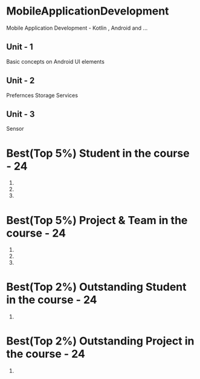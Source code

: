 # MobileApplicationDevelopment
Mobile Application Development - Kotlin , Android and ...

## Unit - 1
Basic concepts on Android 
UI elements 

## Unit - 2
Prefernces 
Storage
Services 

## Unit - 3
Sensor 

# Best(Top 5%) Student in the course - 24 
1.
2.
3.

# Best(Top 5%) Project & Team in the course - 24
1.
2.
3.

# Best(Top 2%) Outstanding Student in the course - 24 
1.

# Best(Top 2%) Outstanding Project in the course - 24 
1.
